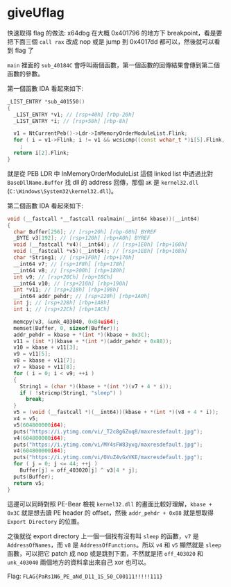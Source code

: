 # giveUflag

快速取得 flag 的做法: x64dbg 在大概 0x401796 的地方下 breakpoint，看是要把下面三個 `call rax` 改成 nop 或是 jump 到 0x4017dd 都可以，然後就可以看到 flag 了

`main` 裡面的 `sub_40184C` 會呼叫兩個函數，第一個函數的回傳結果會傳到第二個函數的參數。

第一個函數 IDA 看起來如下:

```c++
_LIST_ENTRY *sub_401550()
{
  _LIST_ENTRY *v1; // [rsp+40h] [rbp-20h]
  _LIST_ENTRY *i; // [rsp+58h] [rbp-8h]

  v1 = NtCurrentPeb()->Ldr->InMemoryOrderModuleList.Flink;
  for ( i = v1->Flink; i != v1 && wcsicmp((const wchar_t *)i[5].Flink, aK); i = i->Flink )
    ;
  return i[2].Flink;
}
```

就是從 PEB LDR 中 InMemoryOrderModuleList 這個 linked list 中透過比對 `BaseDllName.Buffer` 找 dll 的 address 回傳，那個 `aK` 是 `kernel32.dll` (`C:\Windows\System32\kernel32.dll`)。

第二個函數 IDA 看起來如下:

```c++
void (__fastcall *__fastcall realmain(__int64 kbase))(__int64)
{
  char Buffer[256]; // [rsp+20h] [rbp-60h] BYREF
  _BYTE v3[192]; // [rsp+120h] [rbp+A0h] BYREF
  void (__fastcall *v4)(__int64); // [rsp+1E0h] [rbp+160h]
  void (__fastcall *v5)(__int64); // [rsp+1E8h] [rbp+168h]
  char *String1; // [rsp+1F0h] [rbp+170h]
  __int64 v7; // [rsp+1F8h] [rbp+178h]
  __int64 v8; // [rsp+200h] [rbp+180h]
  int v9; // [rsp+20Ch] [rbp+18Ch]
  __int64 v10; // [rsp+210h] [rbp+190h]
  int *v11; // [rsp+218h] [rbp+198h]
  __int64 addr_pehdr; // [rsp+220h] [rbp+1A0h]
  int j; // [rsp+228h] [rbp+1A8h]
  int i; // [rsp+22Ch] [rbp+1ACh]

  memcpy(v3, &unk_403040, 0xB4ui64);
  memset(Buffer, 0, sizeof(Buffer));
  addr_pehdr = kbase + *(int *)(kbase + 0x3C);
  v11 = (int *)(kbase + *(int *)(addr_pehdr + 0x88));
  v10 = kbase + v11[3];
  v9 = v11[5];
  v8 = kbase + v11[7];
  v7 = kbase + v11[8];
  for ( i = 0; i < v9; ++i )
  {
    String1 = (char *)(kbase + *(int *)(v7 + 4 * i));
    if ( !stricmp(String1, "sleep") )
      break;
  }
  v5 = (void (__fastcall *)(__int64))(kbase + *(int *)(v8 + 4 * i));
  v4 = v5;
  v5(604800000i64);
  puts("https://i.ytimg.com/vi/_T2c8g6Zuq8/maxresdefault.jpg");
  v4(604800000i64);
  puts("https://i.ytimg.com/vi/MY4sFW83yxg/maxresdefault.jpg");
  v4(604800000i64);
  puts("https://i.ytimg.com/vi/OVuZ4vGxVKE/maxresdefault.jpg");
  for ( j = 0; j <= 44; ++j )
    Buffer[j] = off_403020[j] ^ v3[4 * j];
  puts(Buffer);
  return v5;
}
```

這邊可以同時對照 PE-Bear 檢視 `kernel32.dll` 的畫面比較好理解，`kbase + 0x3C` 就是想去讀 PE header 的 offset，然後 `addr_pehdr + 0x88` 就是想取得 `Export Directory` 的位置。

之後就從 export directory 上一個一個找有沒有叫 `sleep` 的函數，`v7` 是 `AddressOfNames`，而 `v8` 是 `AddressOfFunctions`。所以 `v4` 和 `v5` 顯然就是 `sleep` 函數，可以把它 patch 成 nop 或是跳到下面，不然就是把 `off_403020` 和 `unk_403040` 兩個地方的資料拿出來自己 xor 也可以。

Flag: `FLAG{PaRs1N6_PE_aNd_D11_1S_50_C00111!!!!!111}`
